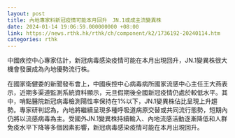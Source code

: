 ```yaml
---
layout: post
title: 內地專家料新冠疫情可能本月回升　JN.1或成主流變異株
date: 2024-01-14 19:06:59.000000000 +08:00
link: https://news.rthk.hk/rthk/ch/component/k2/1736192-20240114.htm
categories: rthk
---
```


中國疾控中心專家估計，新冠病毒感染疫情可能在本月出現回升，JN.1變異株很大機會發展成為內地優勢流行株。

在國家衛健委的新聞發布會上，中國疾控中心病毒病所國家流感中心主任王大燕表示，近期多渠道監測系統資料顯示，元旦假期後全國新冠疫情仍處於較低水平。其中，哨點醫院新冠病毒檢測陽性率保持在1%以下，JN.1變異株佔比呈現上升趨勢。專家研判認為，內地將繼續呈現多種呼吸道病原交替或共同流行態勢，短期內仍將以流感病毒為主。受國外JN.1變異株持續輸入、內地流感活動逐漸降低和人群免疫水平下降等多個因素影響，新冠病毒感染疫情可能在本月出現回升。
